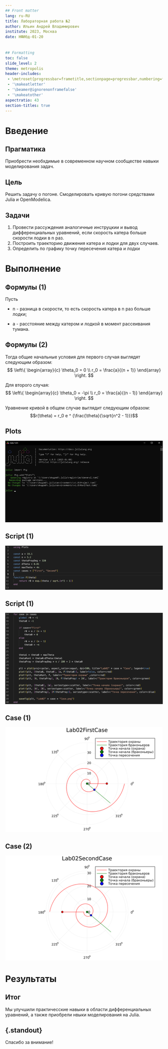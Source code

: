 ```yaml
---
## Front matter
lang: ru-RU
title: Лабораторная работа №2
author: Ильин Андрей Владимирович
institute: 2023, Москва
date: НФИбд-01-20


## Formatting
toc: false
slide_level: 2
theme: metropolis
header-includes: 
 - \metroset{progressbar=frametitle,sectionpage=progressbar,numbering=fraction}
 - '\makeatletter'
 - '\beamer@ignorenonframefalse'
 - '\makeatother'
aspectratio: 43
section-titles: true
---
```


# Введение

## Прагматика

Приобрести необхдимые в современном научном сообществе навыки моделирования задач.

## Цель

Решить задачу о погоне. Смоделировать кривую погони средствами Julia и OpenModelica.

## Задачи

1. Провести рассуждения аналогичные инструцкии и вывод дифференциальных уравнений, если скорость катера больше скорости лодки в n раз.
2. Построить траекторию движения катера и лодки для двух случаев.
3. Определить по графику точку пересечения катера и лодки


# Выполнение

## Формулы (1)

Пусть 

* n - разница в скорости, то есть скорость катера в n раз больше лодки;

* a - расстояние между катером и лодкой в момент рассеивания тумана.

## Формулы (2)

Тогда общие начальные условия для первого случая выглядят следующим образом:
$$
\left\{ 
\begin{array}{c}
\theta_0 = 0 \\ 
r_0 = \frac{a}{(n + 1)}
\end{array}
\right. 
$$

Для второго случая:
$$
\left\{ 
\begin{array}{c}
\theta_0 = -\pi \\ 
r_0 = \frac{a}{(n - 1)}
\end{array}
\right. 
$$

Уравнение кривой в общем случае выглядит следующим образом:
$$r(\theta) = r_0 e ^ {\frac{\theta}{\sqrt{n^2 - 1}}}$$

## Plots

   ![Установка пакета 'Plots'](images/01.png)

## Script (1)

   ![Листинг (часть 1)](images/02.png)

## Script (1)

   ![Листинг (часть 2)](images/03.png)

## Case (1)

   ![Кривая погони (1)](images/04.png)

## Case (2)

   ![Кривая погони (2)](images/05.png)


# Результаты

## Итог

Мы улучшили практичесские навыки в области дифференциальных уравнений, а также приобрели нвыки моделирования на Julia.

## {.standout}

Спасибо за внимание!
